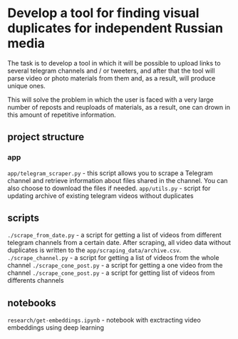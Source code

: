 # Develop a tool for finding visual duplicates for independent Russian media

The task is to develop a tool in which it will be possible to upload links to several telegram channels and / or tweeters, and after that the tool will parse video or photo materials from them and, as a result, will produce unique ones.

This will solve the problem in which the user is faced with a very large number of reposts and reuploads of materials, as a result, one can drown in this amount of repetitive information.

## project structure
### app
`app/telegram_scraper.py` - this script allows you to scrape a Telegram channel and retrieve information about files shared in the channel. You can also choose to download the files if needed.
`app/utils.py` - script for updating archive of existing telegram videos without duplicates

## scripts
`./scrape_from_date.py` - a script for getting a list of videos from different telegram channels from a certain date. After scraping, all video data without duplicates is written to the `app/scraping_data/archive.csv`.
`./scrape_channel.py` - a script for getting a list of videos from the whole channel
`./scrape_cone_post.py` - a script for getting a one video from the channel
`./scrape_cone_post.py` - a script for getting list of videos from differents channels

## notebooks
`research/get-embeddings.ipynb` - notebook with exctracting video embeddings using deep learning

